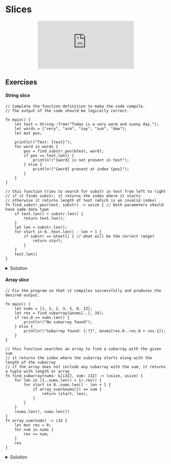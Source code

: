 # Slices

<div style="display: flex; justify-content: center;">
    <iframe class="youtube-video" src="https://www.youtube.com/embed/VFIOSWy93H0?si=2ezhJWq4c5yTE2Yy&amp;start=1114" title="YouTube video player" frameborder="0" allow="accelerometer; autoplay; clipboard-write; encrypted-media; gyroscope; picture-in-picture; web-share" allowfullscreen></iframe>
</div>

## Exercises

#### String slice

```rust,editable,compile_fail
// Complete the function definition to make the code compile.
// The output of the code should be logically correct.

fn main() {
    let text = String::from("Today is a very warm and sunny day.");
    let words = ["very", "arm", "say", "sun", "dew"];
    let mut pos;

    println!("Text: {text}");
    for word in words {
        pos = find_substr_pos(&text, word);
        if pos == text.len() {
            println!("{word} is not present in text");
        } else {
            println!("{word} present at index {pos}");
        }
    }
}

// this function tries to search for substr in text from left to right
// if it finds substr, it returns the index where it starts
// otherwise it returns length of text (which is an invalid index)
fn find_substr_pos(text, substr) -> usize { // both parameters should have same data type
    if text.len() < substr.len() {
        return text.len();
    }
    let len = substr.len();
    for start in 0..text.len() - len + 1 {
        if substr == &text[] { // what will be the correct range?
            return start;
        }
    }
    text.len()
}
```

<details>
  <summary>Solution</summary>
  
  ```rust
fn main() {
    let text = String::from("Today is a very warm and sunny day.");
    let words = ["very", "arm", "say", "sun", "dew"];
    let mut pos;

    println!("Text: {text}");
    for word in words {
        pos = find_substr_pos(&text, word);
        if pos == text.len() {
            println!("{word} is not present in text");
        } else {
            println!("{word} present at index {pos}");
        }
    }
}

fn find_substr_pos(text: &str, substr: &str) -> usize {
    if text.len() < substr.len() {
        return text.len();
    }
    let len = substr.len();
    for start in 0..text.len() - len + 1 {
        if substr == &text[start..start+len] {
            return start;
        }
    }
    text.len()
}
  ```
</details>

#### Array slice

```rust,editable,compile_fail
// Fix the program so that it compiles successfully and produces the desired output.

fn main() {
    let nums = [1, 1, 2, 3, 5, 8, 13];
    let res = find_subarray(&nums[..], 16);
    if res.0 == nums.len() {
        println!("No subarray found");
    } else {
        println!("Subarray found: {:?}", &nums[res.0..res.0 + res.1]);
    }
}

// this function searches an array to find a subarray with the given sum
// it returns the index where the subarray starts along with the length of the subarray
// if the array does not include any subarray with the sum, it returns a tuple with length or array
fn find_subarray(nums: &[i32], sum: i32) -> (usize, usize) {
    for len in (1..nums.len() + 1).rev() {
        for start in 0..nums.len() - len + 1 {
            if array_sum(&nums[]) == sum {
                return (start, len);
            }
        }
    }
    (nums.len(), nums.len())
}
fn array_sum(nums) -> i32 {
    let mut res = 0;
    for num in nums {
        res += num;
    }
    res
}

```

<details>
  <summary>Solution</summary>
  
  ```rust
fn main() {
    let nums = [1, 1, 2, 3, 5, 8, 13];
    let res = find_subarray(&nums[..], 16);
    if res.0 == nums.len() {
        println!("No subarray found");
    } else {
        println!("Subarray found: {:?}", &nums[res.0..res.0 + res.1]);
    }
}

fn find_subarray(nums: &[i32], sum: i32) -> (usize, usize) {
    for len in (1..nums.len() + 1).rev() {
        for start in 0..nums.len() - len + 1 {
            if array_sum(&nums[start..start+len]) == sum {
                return (start, len);
            }
        }
    }
    (nums.len(), nums.len())
}
fn array_sum(nums: &[i32]) -> i32 {
    let mut res = 0;
    for num in nums {
        res += num;
    }
    res
}
  ```
</details>
